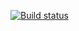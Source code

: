 [![Build status](https://ci.appveyor.com/api/projects/status/q98skx3d0r8qqmg6?svg=true)](https://ci.appveyor.com/project/Milfagirl/yarn)